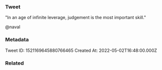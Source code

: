 ### Tweet
"In an age of infinite leverage, judgement is the most important skill." 

@naval

### Metadata
Tweet ID: 1521169645880766465
Created At: 2022-05-02T16:48:00.000Z

### Related

